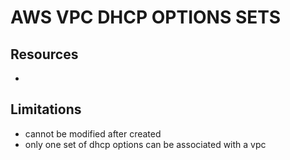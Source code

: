 # AWS VPC DHCP OPTIONS SETS

## Resources

- []()

## Limitations

- cannot be modified after created
- only one set of dhcp options can be associated with a vpc
